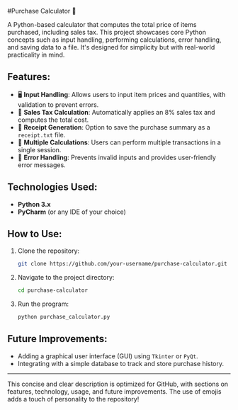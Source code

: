 #Purchase Calculator 🛒

A Python-based calculator that computes the total price of items purchased, including sales tax. This project showcases core Python concepts such as input handling, performing calculations, error handling, and saving data to a file. It's designed for simplicity but with real-world practicality in mind.

## Features:
- 🖥️ **Input Handling**: Allows users to input item prices and quantities, with validation to prevent errors.
- 💸 **Sales Tax Calculation**: Automatically applies an 8% sales tax and computes the total cost.
- 🧾 **Receipt Generation**: Option to save the purchase summary as a `receipt.txt` file.
- 🔄 **Multiple Calculations**: Users can perform multiple transactions in a single session.
- 🚫 **Error Handling**: Prevents invalid inputs and provides user-friendly error messages.

## **Technologies Used:**
- **Python 3.x**
- **PyCharm** (or any IDE of your choice)

## **How to Use:**
1. Clone the repository:
   ```bash
   git clone https://github.com/your-username/purchase-calculator.git
   ```
2. Navigate to the project directory:
   ```bash
   cd purchase-calculator
   ```
3. Run the program:
   ```bash
   python purchase_calculator.py
   ```

## **Future Improvements**:
- Adding a graphical user interface (GUI) using `Tkinter` or `PyQt`.
- Integrating with a simple database to track and store purchase history.

---

This concise and clear description is optimized for GitHub, with sections on features, technology, usage, and future improvements. The use of emojis adds a touch of personality to the repository!
